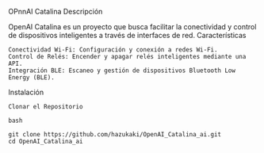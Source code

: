OPnnAI Catalina
Descripción

OpenAI Catalina es un proyecto que busca facilitar la conectividad y control de dispositivos inteligentes a través de interfaces de red.
Características

    Conectividad Wi-Fi: Configuración y conexión a redes Wi-Fi.
    Control de Relés: Encender y apagar relés inteligentes mediante una API.
    Integración BLE: Escaneo y gestión de dispositivos Bluetooth Low Energy (BLE).

Instalación

    Clonar el Repositorio

    bash

    git clone https://github.com/hazukaki/OpenAI_Catalina_ai.git
    cd OpenAI_Catalina_ai

